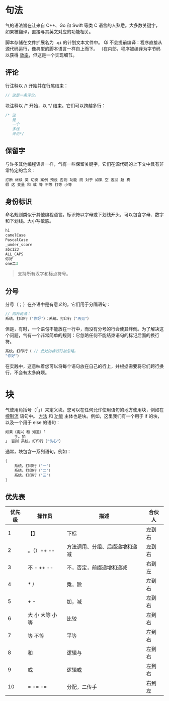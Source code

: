 # 句法
气的语法旨在让来自 C++、Go 和 Swift 等类 C 语言的人熟悉。大多数关键字，如果被翻译，直接与其英文对应的功能相关。

脚本存储在文件扩展名为 ```.qi``` 的计划文本文件中。 Qi 不会提前编译：程序直接从源代码运行，像典型的脚本语言一样自上而下。 （在内部，程序被编译为字节码以获得 [效率](performance.md)，但这是一个实现细节。
## 评论
行注释以 // 开始并在行尾结束：

```c
// 这是一条评论。
```
块注释以 /* 开始，以 */ 结束。它们可以跨越多行：
```c
/* 这
   是
   一个
   多线
   评论*/
```

## 保留字
与许多其他编程语言一样，气有一些保留关键字，它们在源代码的上下文中具有非常特定的含义：
```c
打断 继续 类 切换 案例 预设 否则 功能 而 对于 如果 空 返回 超 真 
假 这 变量 和 或 等 不等 打等 小等
```

## 身份标识
命名规则类似于其他编程语言。标识符以字母或下划线开头，可以包含字母、数字和下划线。大小写敏感。
```c
hi
camelCase
PascalCase
_under_score
abc123
ALL_CAPS
你好
one二3
```
> 支持所有汉字和标点符号。

## 分号
分号（；）在齐语中是有意义的。它们用于分隔语句：
```c
// 两种说法：
系统。打印行（"你好"）；系统。打印行（"再见"）
```
但是，有时，一个语句不能放在一行中，而没有分号的行会使其绊倒。为了解决这个问题，气有一个非常简单的规则：它忽略任何不能结束语句的标记后面的换行符。
```c
系统。打印行（ // 此处的换行符被忽略。
"你好"）
```
在实践中，这意味着您可以将每个语句放在自己的行上，并根据需要将它们跨行换行，不会有太多麻烦。

# 块
气使用角括号（「」）来定义块。您可以在任何允许使用语句的地方使用块，例如在 [控制流](control_flow.md) 语句中。 [方法](class.md) 和 [功能](function.md) 主体也是块。例如，这里我们有一个用于 if 的块，以及一个用于 else 的语句：
```c
如果（高兴 和 知道）「
    手。拍
」 否则 系统。打印行（"伤心"）
```
通常，块包含一系列语句，例如：
```c
{
    系统。打印行（"一"）
    系统。打印行（"二"）
    系统。打印行（"三"）
}
```

## 优先表
| 优先级 | 操作员         | 描述                                               	| 合伙人     	|
|---	|-----------	|---------------------------------------------------	|------------	|
| 1 	| 【】        	| 下标                                               	| 左到右         |
| 2 	| 。（）++ --   	| 方法调用、分组、后缀递增和递减                         	| 左到右      	|
| 3 	| 不 - ++ --  	| 不，否定，前缀递增和递减                               	| 右到左         |
| 4 	| * /       	| 乘，除                                                	| 左到右         |
| 5 	| + -       	| 加，减                                              	| 左到右         |
| 6 	| 大 小 大等 小等	| 比较                                               	| 左到右         |
| 7 	| 等 不等    	| 平等                                                	| 左到右         |
| 8 	| 和        	| 逻辑与                                              	| 左到右         |
| 9 	| 或        	| 逻辑或                                             	| 左到右         |
| 10 	| = += -=   	| 分配，二传手                                        	| 右到左     	|
